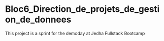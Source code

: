 # Bloc6_Direction_de_projets_de_gestion_de_donnees
This project is a sprint for the demoday at Jedha Fullstack Bootcamp
